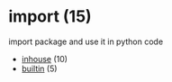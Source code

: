 # import (15)
import package and use it in python code

+ [inhouse](inhouse/README.md) (10)
+ [builtin](builtin/README.md) (5)
